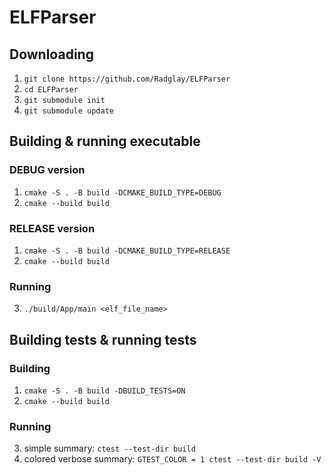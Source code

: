# ELFParser

## Downloading
1) `git clone https://github.com/Radglay/ELFParser`
2) `cd ELFParser`
3) `git submodule init`
4) `git submodule update`

## Building & running executable
### DEBUG version
1) `cmake -S . -B build -DCMAKE_BUILD_TYPE=DEBUG`
2) `cmake --build build`
### RELEASE version
1) `cmake -S . -B build -DCMAKE_BUILD_TYPE=RELEASE`
2) `cmake --build build`

### Running
3) `./build/App/main <elf_file_name>`

## Building tests & running tests
### Building
1) `cmake -S . -B build -DBUILD_TESTS=ON`
2) `cmake --build build`

### Running
3) simple summary: `ctest --test-dir build`
4) colored verbose summary: `GTEST_COLOR = 1 ctest --test-dir build -V`

